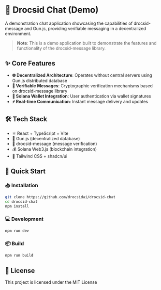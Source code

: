 # 🚀 Drocsid Chat (Demo)

A demonstration chat application showcasing the capabilities of drocsid-message and Gun.js, providing verifiable messaging in a decentralized environment.

> **Note**: This is a demo application built to demonstrate the features and functionality of the drocsid-message library.

## ✨ Core Features

- **🌐 Decentralized Architecture**: Operates without central servers using Gun.js distributed database
- **🔐 Verifiable Messages**: Cryptographic verification mechanisms based on drocsid-message library
- **👛 Solana Wallet Integration**: User authentication via wallet signatures
- **⚡ Real-time Communication**: Instant message delivery and updates

## 🛠️ Tech Stack

- ⚛️ React + TypeScript + Vite
- 🔫 Gun.js (decentralized database)
- 📝 drocsid-message (message verification)
- 💰 Solana Web3.js (blockchain integration)
- 🎨 Tailwind CSS + shadcn/ui

## 🏁 Quick Start

### 📥 Installation

```bash
git clone https://github.com/drocsidai/drocsid-chat
cd drocsid-chat
npm install
```

### 💻 Development

```bash
npm run dev
```

### 📦 Build

```bash
npm run build
```


## 📄 License

This project is licensed under the MIT License
